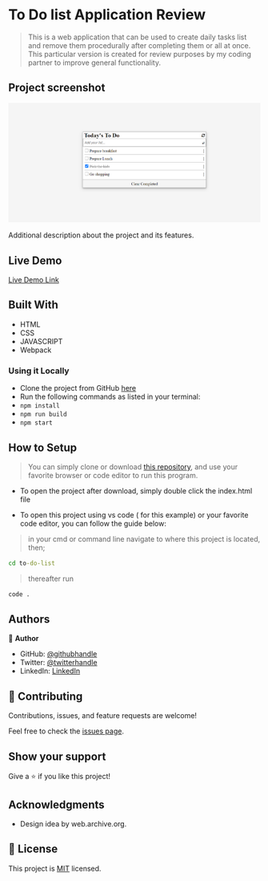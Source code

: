 

# To Do list Application Review

> This is a web application that can be used to create daily tasks list and remove them procedurally after completing them or all at once. This particular version is created for review purposes by my coding partner to improve general functionality.

## Project screenshot

![screenshot](./app_screenshot.png)

Additional description about the project and its features.

## Live Demo

[Live Demo Link]( https://mosams.github.io/to-do-list-review/dist/)

## Built With

- HTML
- CSS
- JAVASCRIPT
- Webpack

### Using it Locally
- Clone the project from GitHub [here](https://github.com/Mosams/to-do-list.git)
- Run the following commands as listed in your terminal:
- `npm install`
- `npm run build`
- `npm start`

## How to Setup
> You can simply clone or download [this repository](https://github.com/Mosams/to-do-list.git), and use your favorite browser or code editor to run this program.

- To open the project after download, simply double click the index.html file

- To open this project using vs code ( for this example) or your favorite code editor, you can follow the guide below:
> in your cmd or command line navigate to where this project is located, then;
```cmd
cd to-do-list
```
> thereafter run
```cmd
code .
```

## Authors

👤 **Author**

- GitHub: [@githubhandle](https://github.com/Mosams/)
- Twitter: [@twitterhandle](https://twitter.com/sam_mongare)
- LinkedIn: [LinkedIn](https://www.linkedin.com/in/sammy-mongare-b8288310b/)

## 🤝 Contributing

Contributions, issues, and feature requests are welcome!

Feel free to check the [issues page](../../issues/).

## Show your support

Give a ⭐️ if you like this project!

## Acknowledgments
- Design idea by  web.archive.org.

## 📝 License

This project is [MIT](./MIT.md) licensed.